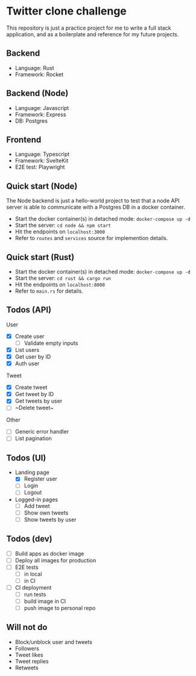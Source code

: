 # Twitter clone challenge

This repository is just a practice project for me to write a full stack application, and as a boilerplate and reference for my future projects.

## Backend

- Language: Rust
- Framework: Rocket

## Backend (Node)

- Language: Javascript
- Framework: Express
- DB: Postgres

## Frontend

- Language: Typescript
- Framework: SvelteKit
- E2E test: Playwright

## Quick start (Node)

The Node backend is just a hello-world project to test that a node API server is able to communicate with a Postgres DB in a docker container.

- Start the docker container(s) in detached mode: `docker-compose up -d`
- Start the server: `cd node && npm start`
- Hit the endpoints on `localhost:3000`
- Refer to `routes` and `services` source for implemention details.

## Quick start (Rust)

- Start the docker container(s) in detached mode: `docker-compose up -d`
- Start the server: `cd rust && cargo run`
- Hit the endpoints on `localhost:8000`
- Refer to `main.rs` for details.

## Todos (API)

User
- [x] Create user
  - [ ] Validate empty inputs
- [x] List users
- [x] Get user by ID
- [x] Auth user

Tweet
- [x] Create tweet
- [x] Get tweet by ID
- [x] Get tweets by user
- [ ] ~Delete tweet~

Other
- [ ] Generic error handler
- [ ] List pagination

## Todos (UI)

- Landing page
  - [x] Register user
  - [ ] Login
  - [ ] Logout

- Logged-in pages
  - [ ] Add tweet
  - [ ] Show own tweets
  - [ ] Show tweets by user

## Todos (dev)

- [ ] Build apps as docker image
- [ ] Deploy all images for production
- [ ] E2E tests
  - [ ] in local
  - [ ] in CI
- [ ] CI deployment
  - [ ] run tests
  - [ ] build image in CI
  - [ ] push image to personal repo

## Will not do

- Block/unblock user and tweets
- Followers
- Tweet likes
- Tweet replies
- Retweets